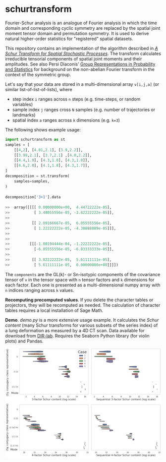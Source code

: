 schurtransform
==============

Fourier-Schur analysis is an analogue of Fourier analysis in which the time domain and corresponding cyclic symmetry are replaced by the spatial joint moment tensor domain and permutation symmetry. It is used to derive natural higher-order statistics for "registered" spatial datasets.

This repository contains an implementation of the algorithm described in [*A Schur Transform for Spatial Stochastic Processes*](https://arxiv.org/abs/1811.06221). The transform calculates irreducible tensorial components of spatial joint moments and their amplitudes. See also Persi Diaconis' [Group Representations in Probability and Statistics](https://www.jstor.org/stable/4355560) for background on the non-abelian Fourier transform in the context of the symmetric group.

Let's say that your data are stored in a multi-dimensional array `v[i,j,a]` (or similar list-of-list-of-lists), where

  - step index `i` ranges across `n` steps (e.g. time-steps, or random variables)
  - sample index `j` ranges cross `N` samples (e.g. number of trajectories or landmarks)
  - spatial index `a` ranges across `k` dimensions (e.g. `k=3`)

The following shows example usage:

```python
import schurtransform as st
samples = [
    [[4,2], [4.01,2.1], [3.9,2.2]],
    [[3.99,2.1], [3.7,2.1] ,[4.0,2.2]],
    [[4.4,1.9], [4.3,1.8], [4.3,1.8]],
    [[4.6,2.0], [4.1,1.8], [4.3,1.7]],
]
decomposition = st.transform(
    samples=samples,
)

decomposition['3+1'].data

>>  array([[[[ 0.00000000e+00,  4.44722222e-05],
>>           [ 3.48055556e-05, -3.82222222e-05]],
>>
>>          [[ 2.09166667e-05,  6.05555556e-05],
>>           [ 1.22222222e-05, -4.38888889e-05]]],
>>
>>
>>         [[[-1.00194444e-04, -1.22222222e-05],
>>           [-6.05555556e-05, -6.83333333e-05]],
>>
>>          [[ 3.82222222e-05,  5.61111111e-05],
>>           [ 5.61111111e-05,  0.00000000e+00]]]])
```

The `components` are the GL(k)- or Sn-isotypic components of the covariance tensor of `v` in the tensor space with `n` tensor factors and `k` dimensions for each factor. Each one is presented as a multi-dimensional numpy array with `n` indices ranging across `k` values.

**Recomputing precomputed values**. If you delete the character tables or projectors, they will be recomputed as needed. The calculation of character tables requires a local installation of Sage Math.

**Demo**. *demo.py* is a more extensive usage example. It calculates the *Schur content* (many Schur transforms for various subsets of the series index) of a lung deformation as measured by a 4D CT scan. Data available for download from [DIR-lab](https://dir-lab.com). Requires the Seaborn Python library (for violin plots) and Pandas.

![alttext](combo_dirlab_sc.png)
